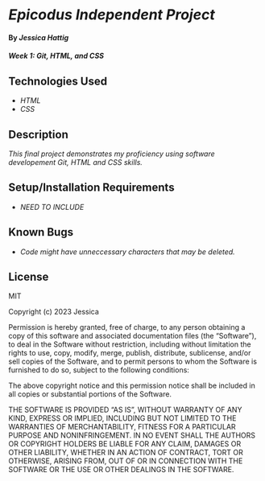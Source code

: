 # _Epicodus Independent Project_

#### By _**Jessica Hattig**_

#### _Week 1: Git, HTML, and CSS_

## Technologies Used

* _HTML_
* _CSS_

## Description

_This final project demonstrates my proficiency using software developement Git, HTML and CSS skills._

## Setup/Installation Requirements

* _NEED TO INCLUDE_

## Known Bugs

* _Code might have unneccessary characters that may be deleted._


## License
MIT

Copyright (c) 2023 Jessica

Permission is hereby granted, free of charge, to any person obtaining a copy of this software and associated documentation files (the “Software”), to deal in the Software without restriction, including without limitation the rights to use, copy, modify, merge, publish, distribute, sublicense, and/or sell copies of the Software, and to permit persons to whom the Software is furnished to do so, subject to the following conditions:

The above copyright notice and this permission notice shall be included in all copies or substantial portions of the Software.

THE SOFTWARE IS PROVIDED “AS IS”, WITHOUT WARRANTY OF ANY KIND, EXPRESS OR IMPLIED, INCLUDING BUT NOT LIMITED TO THE WARRANTIES OF MERCHANTABILITY, FITNESS FOR A PARTICULAR PURPOSE AND NONINFRINGEMENT. IN NO EVENT SHALL THE AUTHORS OR COPYRIGHT HOLDERS BE LIABLE FOR ANY CLAIM, DAMAGES OR OTHER LIABILITY, WHETHER IN AN ACTION OF CONTRACT, TORT OR OTHERWISE, ARISING FROM, OUT OF OR IN CONNECTION WITH THE SOFTWARE OR THE USE OR OTHER DEALINGS IN THE SOFTWARE.